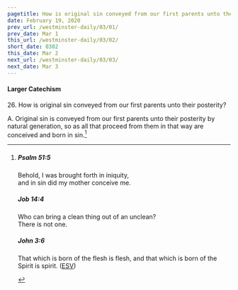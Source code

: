 ```yaml
---
pagetitle: How is original sin conveyed from our first parents unto their posterity?
date: February 19, 2020
prev_url: /westminster-daily/03/01/
prev_date: Mar 1
this_url: /westminster-daily/03/02/
short_date: 0302
this_date: Mar 2
next_url: /westminster-daily/03/03/
next_date: Mar 3
---
```


#### Larger Catechism

26\. How is original sin conveyed from our first parents unto their posterity?

A. Original sin is conveyed from our first parents unto their posterity by natural generation, so as all that proceed from them in that way are conceived and born in sin.[^fnref:wlc1]


[^fnref:wlc1]: <div class="esv"><h5>Psalm 51:5</h5> <div class="esv-text"><div class="block-indent"> <p class="line-group" id="p19051005.01-1">Behold, I was brought forth in iniquity,<br /> <span class="indent"></span>and in sin did my mother conceive me.</p> </div> </div><h5>Job 14:4</h5> <div class="esv-text"><div class="block-indent"> <p class="line-group" id="p18014004.01-2">Who can bring a clean thing out of an unclean?<br /> <span class="indent"></span>There is not one.</p> </div> </div><h5>John 3:6</h5> <div class="esv-text"><p id="p43003006.01-3"><span class="woc">That which is born of the flesh is flesh, and that which is born of the Spirit is spirit.</span>  (<a href="http://www.esv.org" class="copyright">ESV</a>)</p> </div> </div>

